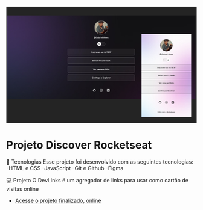 
<p align="center">
  <img alt="License" src="https://github.com/GabrielVesal/Projeto_Discover-Rocketseat/blob/5d28d46b80a7b0f4eb8f853181ed8f8d194cdd2f/previewl.jpg.jpg">
</p>

# Projeto Discover Rocketseat

🚀 Tecnologias
Esse projeto foi desenvolvido com as seguintes tecnologias:
-HTML e CSS
-JavaScript
-Git e Github
-Figma

💻 Projeto
O DevLinks é um agregador de links para usar como cartão de visitas online
- [Acesse o projeto finalizado, online](https://GabrielVesal.github.io/devlinks)
 
